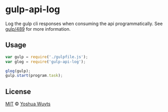 # gulp-api-log
Log the gulp cli responses when consuming the api programmatically.
See [gulp/489](https://github.com/gulpjs/gulp/issues/489) for more information.

## Usage
````js
var gulp = require('./gulpfile.js');
var glog = require('gulp-api-log');

glog(gulp);
gulp.start(program.task);
````

## License
[MIT](https://tldrlegal.com/license/mit-license) © [Yoshua Wuyts](yoshuawuyts.com)